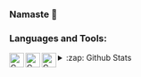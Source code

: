 
### Namaste 🙏


### Languages and Tools:

<img align="left" alt="C" width="26px" src="https://github.com/pishere/pishere/blob/master/c.png" />
<img align="left" alt="C" width="26px" src="https://github.com/pishere/pishere/blob/master/c++.svg.png" />
<img align="left" alt="C" width="26px" src="https://github.com/pishere/pishere/blob/master/py.png" />

<details>
  <summary>:zap: Github Stats</summary>

  <img align="left" alt="pishere's Github Stats" src="https://github-readme-stats.vercel.app/api?username=pishere&show_icons=true&theme=vue" />

</details>
